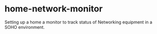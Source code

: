 # home-network-monitor


Setting up a home a monitor to track status of Networking equipment in a SOHO environment.
